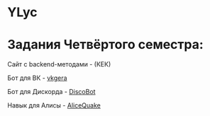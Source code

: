 # YLyc

# Задания Четвёртого семестра:

Сайт с backend-методами - (КЕК)

Бот для ВК - [vkgera](https://github.com/MrRomacka/vkgera)

Бот для Дискорда - [DiscoBot](https://github.com/MrRomacka/DiscoBot)

Навык для Алисы - [AliceQuake](https://github.com/MrRomacka/AliceQuake)

